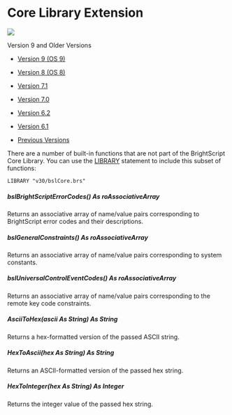 # Core Library Extension

![](https://brightsign.atlassian.net/wiki/images/icons/grey_arrow_down.png)

Version 9 and Older Versions

*   [Version 9 (OS 9)](https://brightsign.atlassian.net/wiki/download/attachments/370674351/BrightScriptReferenceManual_ver9.pdf?version=1&modificationDate=1681926520148&cacheVersion=1&api=v2)
    
*   [Version 8 (OS 8)](https://brightsign.atlassian.net/wiki/download/attachments/370674351/BrightScriptReferenceManual%20(ver%208).pdf?version=1&modificationDate=1681851693731&cacheVersion=1&api=v2)
    
*   [Version 7.1](https://brightsign.atlassian.net/wiki/download/attachments/370674351/BrightScript%20Reference%20Manual%20(ver%207.1).pdf?version=1&modificationDate=1681851450896&cacheVersion=1&api=v2)
    
*   [Version 7.0](https://brightsign.atlassian.net/wiki/download/attachments/370674351/BrightScript%20Reference%20Manual%20(ver%207.0).pdf?version=1&modificationDate=1681851517656&cacheVersion=1&api=v2)
    
*   [Version 6.2](https://brightsign.atlassian.net/wiki/download/attachments/370674351/BrightScript%20Reference%20Manual%20(ver%206.2).pdf?version=1&modificationDate=1681851180597&cacheVersion=1&api=v2)
    
*   [Version 6.1](https://brightsign.atlassian.net/wiki/download/attachments/370674351/BrightSignReferenceManual_V6.1.pdf?version=1&modificationDate=1681851246728&cacheVersion=1&api=v2)
    
*   [Previous Versions](https://support.brightsign.biz/hc/en-us/articles/218067797-Legacy-Documentation-and-User-Guides) 
    

There are a number of built-in functions that are not part of the BrightScript Core Library. You can use the [LIBRARY](../language-reference/program-statements.md) statement to include this subset of functions:

```
LIBRARY "v30/bslCore.brs"
```

##### bslBrightScriptErrorCodes() As roAssociativeArray

Returns an associative array of name/value pairs corresponding to BrightScript error codes and their descriptions.

##### bslGeneralConstraints() As roAssociativeArray

Returns an associative array of name/value pairs corresponding to system constants.

##### bslUniversalControlEventCodes() As roAssociativeArray

Returns an associative array of name/value pairs corresponding to the remote key code constraints.

##### AsciiToHex(ascii As String) As String

Returns a hex-formatted version of the passed ASCII string.

##### HexToAscii(hex As String) As String

Returns an ASCII-formatted version of the passed hex string.

##### HexToInteger(hex As String) As Integer

Returns the integer value of the passed hex string.